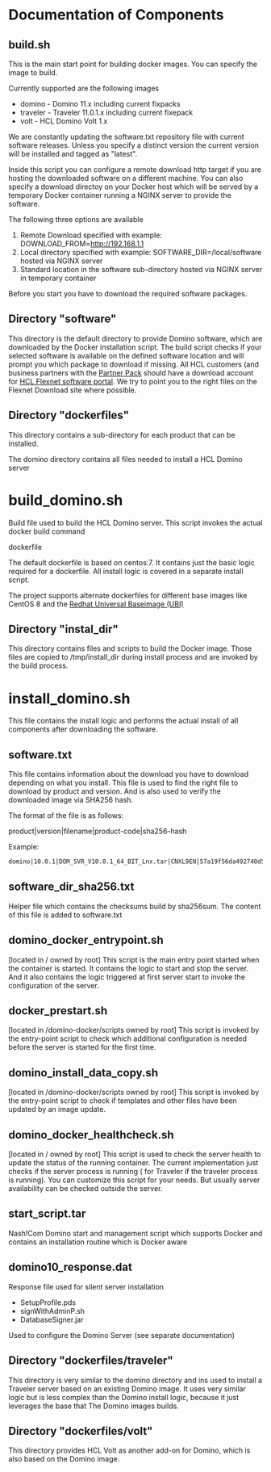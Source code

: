 # Documentation of Components

## build.sh

This is the main start point for building docker images.
You can specify the image to build.

Currently supported are the following images

- domino - Domino 11.x including current fixpacks
- traveler - Traveler 11.0.1.x including current fixepack
- volt - HCL Domino Volt 1.x

We are constantly updating the software.txt repository file with current software releases.
Unless you specify a distinct version the current version will be installed and tagged as "latest".
 
Inside this script you can configure a remote download http target if you are hosting the downloaded software on a different machine.
You can also specify a download directoy on your Docker host which will be served by a temporary Docker container running a NGINX server to provide the software.

The following three options are available
1. Remote Download specified with example: DOWNLOAD_FROM=http://192.168.1.1
2. Local directory specified with example: SOFTWARE_DIR=/local/software hosted via NGINX server
3. Standard location in the software sub-directory hosted via NGINX server in temporary container

Before you start you have to download the required software packages.

## Directory "software" 

This directory is the default directory to provide Domino software, which are downloaded by the Docker installation script.
The build script checks if your selected software is available on the defined software location and will prompt you which package to download if missing.
All HCL customers (and business partners with the [Partner Pack](https://www.hcltechsw.com/resources/partner-connect/resources/partner-pack) should have a download account for [HCL Flexnet software portal](https://hclsoftware.flexnetoperations.com/flexnet/operationsportal).
We try to point you to the right files on the Flexnet Download site where possible.


## Directory "dockerfiles"  

This directory contains a sub-directory for each product that can be installed.

The domino directory contains all files needed to install a HCL Domino server

# build_domino.sh

Build file used to build the HCL Domino server.
This script invokes the actual docker build command

dockerfile

The default dockerfile is based on centos:7.
It contains just the basic logic required for a dockerfile.
All install logic is covered in a separate install script.

The project supports alternate dockerfiles for different base images like CentOS 8 and the [Redhat Universal Baseimage (UBI)](https://www.redhat.com/en/blog/introducing-red-hat-universal-base-image)

## Directory "instal_dir"

This directory contains files and scripts to build the Docker image.
Those files are copied to /tmp/install_dir during install process and are invoked by the build process.

# install_domino.sh

This file contains the install logic and performs the actual install of all components after downloading the software.

## software.txt

This file contains information about the download you have to download depending on what you install.
This file is used to find the right file to download by product and version. And is also used to verify the downloaded image via SHA256 hash.

The format of the file is as follows:

product|version|filename|product-code|sha256-hash

Example:
```bash
domino|10.0.1|DOM_SVR_V10.0.1_64_BIT_Lnx.tar|CNXL9EN|57a19f56da492740d50457bcb3eec6f2b5410e8e122608c19e1886cf3fb36515
```

## software_dir_sha256.txt

Helper file which contains the checksums build by sha256sum.
The content of this file is added to software.txt

## domino_docker_entrypoint.sh

[located in / owned by root]
This script is the main entry point started when the container is started.
It contains the logic to start and stop the server.
And it also contains the logic triggered at first server start to invoke the configuration of the server.

## docker_prestart.sh

[located in /domino-docker/scripts owned by root]
This script is invoked by the entry-point script to check which additional configuration is needed before the server is started for the first time.

## domino_install_data_copy.sh

[located in /domino-docker/scripts owned by root]
This script is invoked by the entry-point script to check if templates and other files have been updated by an image update.

## domino_docker_healthcheck.sh

[located in / owned by root]
This script is used to check the server health to update the status of the running container.
The current implementation just checks if the server process is running ( for Traveler if the traveler process is running).
You can customize this script for your needs. But usually server availability can be checked outside the server.

## start_script.tar

Nash!Com Domino start and management script which supports Docker and contains an installation routine which is Docker aware

## domino10_response.dat

Response file used for silent server installation

* SetupProfile.pds
* signWithAdminP.sh
* DatabaseSigner.jar

Used to configure the Domino Server (see separate documentation)


## Directory "dockerfiles/traveler"

This directory is very similar to the domino directory and ins used to install a Traveler server based on an existing Domino image.
It uses very similar logic but is less complex than the Domino install logic, because it just leverages the base that The Domino images builds. 


## Directory "dockerfiles/volt"

This directory provides HCL Volt as another add-on for Domino, which is also based on the Domino image.

